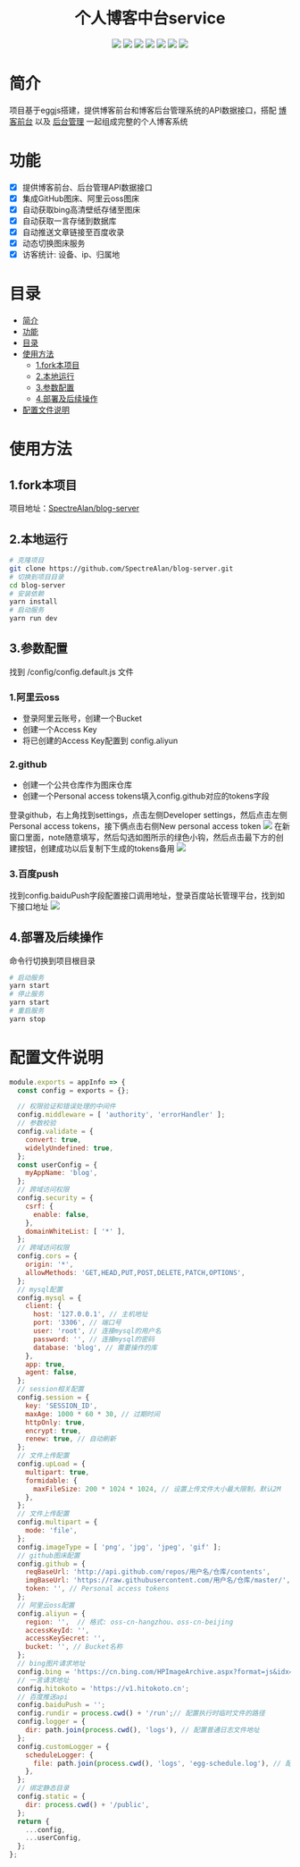 <div align="center">
<h1 align="center">个人博客中台service</h1>
<img src="https://img.shields.io/github/issues/SpectreAlan/blog-server?color=green">
<img src="https://img.shields.io/github/stars/SpectreAlan/blog-server?color=yellow">
<img src="https://img.shields.io/github/forks/SpectreAlan/blog-server?color=orange">
<img src="https://img.shields.io/github/license/SpectreAlan/blog-server?color=ff69b4">
<img src="https://img.shields.io/github/search/SpectreAlan/blog-server/main?color=blue">
<img src="https://img.shields.io/github/v/release/SpectreAlan/blog-server?color=blueviolet">
<img src="https://img.shields.io/github/languages/code-size/SpectreAlan/blog-server?color=critical">
</div>

# 简介
项目基于eggjs搭建，提供博客前台和博客后台管理系统的API数据接口，搭配 [博客前台](https://github.com/SpectreAlan/blog-nextjs) 以及 [后台管理](https://github.com/SpectreAlan/blog_admin) 一起组成完整的个人博客系统

# 功能

* [x] 提供博客前台、后台管理API数据接口
* [x] 集成GitHub图床、阿里云oss图床
* [x] 自动获取bing高清壁纸存储至图床
* [x] 自动获取一言存储到数据库
* [x] 自动推送文章链接至百度收录
* [x] 动态切换图床服务
* [x] 访客统计: 设备、ip、归属地

# 目录

- [简介](#简介)
- [功能](#功能)
- [目录](#目录)
- [使用方法](#使用方法)
  - [1.fork本项目](#1.fork本项目)
  - [2.本地运行](#2.本地运行)
  - [3.参数配置](#3.参数配置)
  - [4.部署及后续操作](#4.部署及后续操作)
- [配置文件说明](#配置文件说明)
# 使用方法

## 1.fork本项目

项目地址：[SpectreAlan/blog-server](https://github.com/SpectreAlan/blog-server)

## 2.本地运行
```bash
# 克隆项目
git clone https://github.com/SpectreAlan/blog-server.git
# 切换到项目目录
cd blog-server
# 安装依赖
yarn install
# 启动服务
yarn run dev
```
## 3.参数配置
找到 /config/config.default.js 文件
### 1.阿里云oss
- 登录阿里云账号，创建一个Bucket
- 创建一个Access Key
- 将已创建的Access Key配置到 config.aliyun
### 2.github
- 创建一个公共仓库作为图床仓库
- 创建一个Personal access tokens填入config.github对应的tokens字段

登录github，右上角找到settings，点击左侧Developer settings，然后点击左侧Personal access tokens，接下俩点击右侧New personal access token
<img src="https://raw.githubusercontent.com/SpectreAlan/images/master/blog/common/access.png">
在新窗口里面，note随意填写，然后勾选如图所示的绿色小钩，然后点击最下方的创建按钮，创建成功以后复制下生成的tokens备用
<img src="https://raw.githubusercontent.com/SpectreAlan/images/master/blog/common/20201218161140.png">
### 3.百度push
找到config.baiduPush字段配置接口调用地址，登录百度站长管理平台，找到如下接口地址
<img src="https://raw.githubusercontent.com/SpectreAlan/images/master/blog/common/baidupush.png">

## 4.部署及后续操作
命令行切换到项目根目录
```bash
# 启动服务
yarn start
# 停止服务
yarn start
# 重启服务
yarn stop
```

# 配置文件说明
```javascript
module.exports = appInfo => {
  const config = exports = {};

  // 权限验证和错误处理的中间件
  config.middleware = [ 'authority', 'errorHandler' ];
  // 参数校验
  config.validate = {
    convert: true,
    widelyUndefined: true,
  };
  const userConfig = {
    myAppName: 'blog',
  };
  // 跨域访问权限
  config.security = {
    csrf: {
      enable: false,
    },
    domainWhiteList: [ '*' ],
  };
  // 跨域访问权限
  config.cors = {
    origin: '*',
    allowMethods: 'GET,HEAD,PUT,POST,DELETE,PATCH,OPTIONS',
  };
  // mysql配置
  config.mysql = {
    client: {
      host: '127.0.0.1', // 主机地址
      port: '3306', // 端口号
      user: 'root', // 连接mysql的用户名
      password: '', // 连接mysql的密码
      database: 'blog', // 需要操作的库
    },
    app: true,
    agent: false,
  };
  // session相关配置
  config.session = {
    key: 'SESSION_ID',
    maxAge: 1000 * 60 * 30, // 过期时间
    httpOnly: true,
    encrypt: true,
    renew: true, // 自动刷新
  };
  // 文件上传配置
  config.upLoad = {
    multipart: true,
    formidable: {
      maxFileSize: 200 * 1024 * 1024, // 设置上传文件大小最大限制，默认2M
    },
  };
  // 文件上传配置
  config.multipart = {
    mode: 'file',
  };
  config.imageType = [ 'png', 'jpg', 'jpeg', 'gif' ];
  // github图床配置
  config.github = {
    reqBaseUrl: 'http://api.github.com/repos/用户名/仓库/contents',
    imgBaseUrl: 'https://raw.githubusercontent.com/用户名/仓库/master/',
    token: '', // Personal access tokens
  };
  // 阿里云oss配置
  config.aliyun = {
    region: '',  // 格式: oss-cn-hangzhou、oss-cn-beijing
    accessKeyId: '',
    accessKeySecret: '',
    bucket: '', // Bucket名称
  };
  // bing图片请求地址
  config.bing = 'https://cn.bing.com/HPImageArchive.aspx?format=js&idx=0&n=1';
  // 一言请求地址
  config.hitokoto = 'https://v1.hitokoto.cn';
  // 百度推送api
  config.baiduPush = '';
  config.rundir = process.cwd() + '/run';// 配置执行时临时文件的路径
  config.logger = {
    dir: path.join(process.cwd(), 'logs'), // 配置普通日志文件地址
  };
  config.customLogger = {
    scheduleLogger: {
      file: path.join(process.cwd(), 'logs', 'egg-schedule.log'), // 配置定时任务日志的地址
    },
  };
  // 绑定静态目录
  config.static = {
    dir: process.cwd() + '/public',
  };
  return {
    ...config,
    ...userConfig,
  };
};

```
